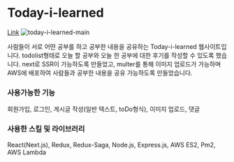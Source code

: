 # Today-i-learned

[Link](http://hummingbird.kr/)
![today-i-learned-main](https://user-images.githubusercontent.com/91449200/163106065-1d39c462-958f-473f-9f8e-cd1e7c983c0b.PNG)

사람들이 서로 어떤 공부를 하고 공부한 내용을 공유하는 Today-i-learned 웹사이트입니다.
todolist형태로 오늘 할 공부와 오늘 한 공부에 대한 후기를 작성할 수 있도록 했습니다.
next로 SSR이 가능하도록 만들었고, multer를 통해 이미지 업로드가 가능하며 AWS에 배포하여 사람들과 공부한 내용을 
공유 가능하도록 만들었습니다.

### 사용가능한 기능
회원가입, 로그인, 게시글 작성(일반 텍스트, toDo형식), 이미지 업로드, 댓글

### 사용한 스킬 및 라이브러리
React(Next.js), Redux, Redux-Saga, Node.js, Express.js, AWS ES2, Pm2, AWS Lambda


